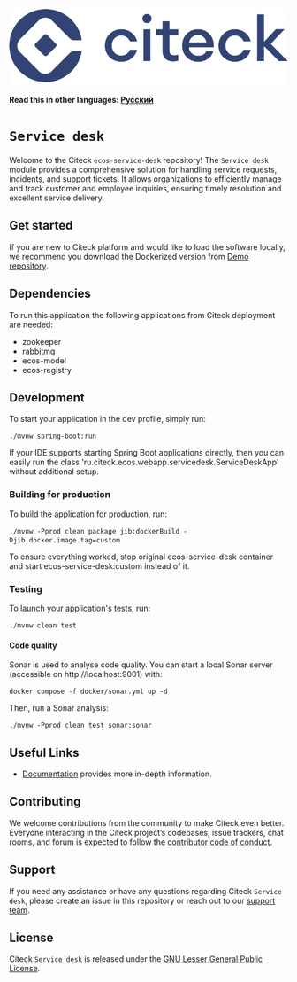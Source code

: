 ![Citeck ECOS Logo](https://raw.githubusercontent.com/Citeck/ecos-ui/develop/public/img/logo/ecos-logo.svg)

**Read this in other languages: [Русский](README.RU.MD)**

# `Service desk`

Welcome to the Citeck `ecos-service-desk` repository! The `Service desk` module provides a comprehensive solution for handling service requests, incidents, and support tickets. It allows organizations to efficiently manage and track customer and employee inquiries, ensuring timely resolution and excellent service delivery.

## Get started

If you are new to Citeck platform and would like to load the software locally, we recommend you download the Dockerized version from [Demo repository](https://github.com/Citeck/citeck-community).

## Dependencies

To run this application the following applications from Citeck deployment are needed:

* zookeeper
* rabbitmq
* ecos-model
* ecos-registry

## Development

To start your application in the dev profile, simply run:

```
./mvnw spring-boot:run
```

If your IDE supports starting Spring Boot applications directly, then you can easily run the class 'ru.citeck.ecos.webapp.servicedesk.ServiceDeskApp' without additional setup.

### Building for production

To build the application for production, run:

```
./mvnw -Pprod clean package jib:dockerBuild -Djib.docker.image.tag=custom 
```

To ensure everything worked, stop original ecos-service-desk container and start ecos-service-desk:custom instead of it.

### Testing

To launch your application's tests, run:

```
./mvnw clean test
```

#### Code quality

Sonar is used to analyse code quality. You can start a local Sonar server (accessible on http://localhost:9001) with:

```
docker compose -f docker/sonar.yml up -d
```

Then, run a Sonar analysis:

```
./mvnw -Pprod clean test sonar:sonar
```

## Useful Links

- [Documentation](https://citeck-ecos.readthedocs.io/ru/latest/index.html) provides more in-depth information.


## Contributing

We welcome contributions from the community to make Citeck even better. Everyone interacting in the Citeck project’s codebases, issue trackers, chat rooms, and forum is expected to follow the [contributor code of conduct](https://github.com/rubygems/rubygems/blob/master/CODE_OF_CONDUCT.md).

## Support

If you need any assistance or have any questions regarding Citeck `Service desk`, please create an issue in this repository or reach out to our [support team](mailto:support@citeck.ru).

## License

Citeck `Service desk` is released under the [GNU Lesser General Public License](LICENSE).
